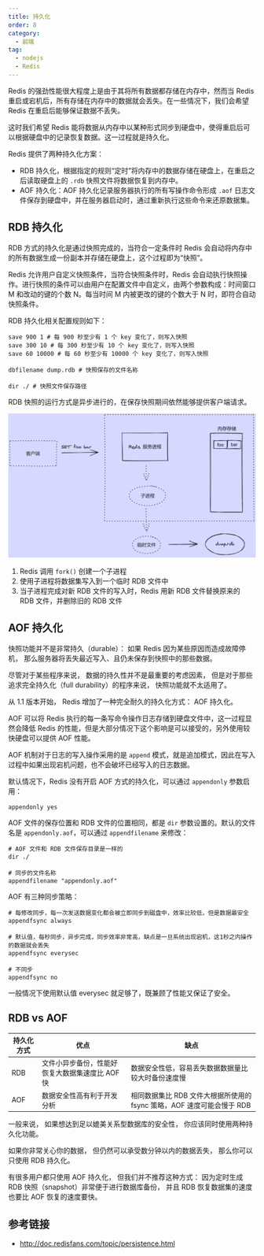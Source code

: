 ```yaml
---
title: 持久化
order: 8
category:
  - 前端
tag:
  - nodejs	
  - Redis
---
```


Redis 的强劲性能很大程度上是由于其将所有数据都存储在内存中，然而当 Redis 重启或宕机后，所有存储在内存中的数据就会丢失。在一些情况下，我们会希望 Redis 在重启后能够保证数据不丢失。

这时我们希望 Redis 能将数据从内存中以某种形式同步到硬盘中，使得重启后可以根据硬盘中的记录恢复数据。这一过程就是持久化。

Redis 提供了两种持久化方案：

- RDB 持久化，根据指定的规则“定时”将内存中的数据存储在硬盘上，在重启之后读取硬盘上的 `.rdb` 快照文件将数据恢复到内存中。
- AOF 持久化：AOF 持久化记录服务器执行的所有写操作命令形成 `.aof` 日志文件保存到硬盘中，并在服务器启动时，通过重新执行这些命令来还原数据集。

## RDB 持久化

RDB 方式的持久化是通过快照完成的，当符合一定条件时 Redis 会自动将内存中的所有数据生成一份副本并存储在硬盘上，这个过程即为“快照”。

Redis 允许用户自定义快照条件，当符合快照条件时，Redis 会自动执行快照操作。进行快照的条件可以由用户在配置文件中自定义，由两个参数构成：时间窗口 M 和改动的键的个数  N。每当时间 M 内被更改的键的个数大于 N 时，即符合自动快照条件。

RDB 持久化相关配置规则如下：

```shell
save 900 1 # 每 900 秒至少有 1 个 key 变化了，则写入快照
save 300 10 # 每 300 秒至少有 10 个 key 变化了，则写入快照
save 60 10000 # 每 60 秒至少有 10000 个 key 变化了，则写入快照

dbfilename dump.rdb # 快照保存的文件名称

dir ./ # 快照文件保存路径
```

RDB 快照的运行方式是异步进行的，在保存快照期间依然能够提供客户端请求。

![image-20231017094820225](https://raw.githubusercontent.com/GodX-18/picBed/main/image-20231017094820225.png)

1. Redis 调用 `fork()` 创建一个子进程
2. 使用子进程将数据集写入到一个临时 RDB 文件中
3. 当子进程完成对新 RDB 文件的写入时，Redis 用新 RDB 文件替换原来的 RDB 文件，并删除旧的 RDB 文件

## AOF 持久化

快照功能并不是非常持久（durable）： 如果 Redis 因为某些原因而造成故障停机， 那么服务器将丢失最近写入、且仍未保存到快照中的那些数据。

尽管对于某些程序来说， 数据的持久性并不是最重要的考虑因素， 但是对于那些追求完全持久化（full durability）的程序来说， 快照功能就不太适用了。

从 1.1 版本开始， Redis 增加了一种完全耐久的持久化方式： AOF 持久化。

AOF 可以将 Redis 执行的每一条写命令操作日志存储到硬盘文件中，这一过程显然会降低 Redis 的性能，但是大部分情况下这个影响是可以接受的，另外使用较快硬盘可以提供 AOF 性能。

AOF 机制对于日志的写入操作采用的是 `append` 模式，就是追加模式，因此在写入过程中如果出现宕机问题，也不会破坏已经写入的日志数据。

默认情况下，Redis 没有开启 AOF 方式的持久化，可以通过 `appendonly` 参数启用：

```shell
appendonly yes
```

AOF 文件的保存位置和 RDB 文件的位置相同，都是 `dir` 参数设置的。默认的文件名是 `appendonly.aof`，可以通过 `appendfilename` 来修改：

```shell
# AOF 文件和 RDB 文件保存目录是一样的
dir ./

# 同步的文件名称
appendfilename "appendonly.aof"
```

AOF 有三种同步策略：

```shell
# 每修改同步，每一次发送数据变化都会被立即同步到磁盘中，效率比较低，但是数据最安全
appendfsync always

# 默认值，每秒同步，异步完成，同步效率非常高，缺点是一旦系统出现宕机，这1秒之内操作的数据就会丢失
appendfsync everysec

# 不同步
appendfsync no
```

一般情况下使用默认值 everysec 就足够了，既兼顾了性能又保证了安全。

## RDB vs AOF
| 持久化方式 | 优点                                            | 缺点                                                         |
| ---------- | ----------------------------------------------- | ------------------------------------------------------------ |
| RDB        | 文件小异步备份，性能好恢复大数据集速度比 AOF 快 | 数据安全性低，容易丢失数据数据量比较大时备份速度慢           |
| AOF        | 数据安全性高有利于开发分析                      | 相同数据集比 RDB 文件大根据所使用的 fsync 策略，AOF 速度可能会慢于 RDB |

一般来说， 如果想达到足以媲美关系型数据库的安全性， 你应该同时使用两种持久化功能。

如果你非常关心你的数据， 但仍然可以承受数分钟以内的数据丢失， 那么你可以只使用 RDB 持久化。

有很多用户都只使用 AOF 持久化， 但我们并不推荐这种方式： 因为定时生成 RDB 快照（snapshot）非常便于进行数据库备份， 并且 RDB 恢复数据集的速度也要比 AOF 恢复的速度要快。

## 参考链接

- http://doc.redisfans.com/topic/persistence.html